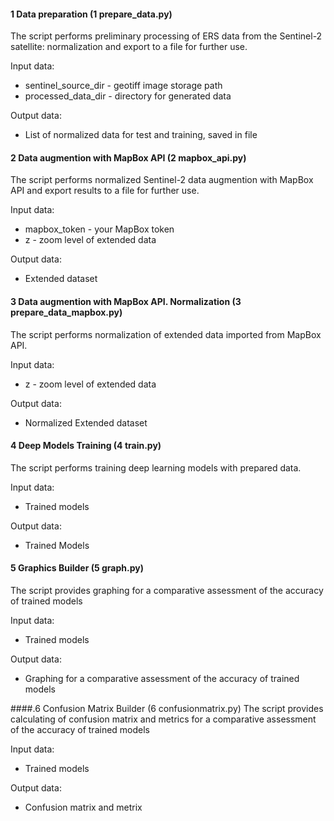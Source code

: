 #### 1 Data preparation (1 prepare_data.py)
The script performs preliminary processing of ERS data from the Sentinel-2 satellite: normalization and export to a file for further use.

Input data:
* sentinel_source_dir - geotiff image storage path 
* processed_data_dir - directory for generated data

Output data:
* List of normalized data for test and training, saved in file

#### 2 Data augmention with MapBox API (2 mapbox_api.py)
The script performs normalized Sentinel-2 data augmention with MapBox API and export results to a file for further use.

Input data:
* mapbox_token - your MapBox token
* z - zoom level of extended data

Output data:
* Extended dataset

#### 3 Data augmention with MapBox API. Normalization (3 prepare_data_mapbox.py)
The script performs normalization of extended data imported from MapBox API.

Input data:
* z - zoom level of extended data

Output data:
* Normalized Extended dataset

#### 4 Deep Models Training (4 train.py)
The script performs training deep learning models with prepared data.

Input data:
* Trained models

Output data:
* Trained Models

#### 5 Graphics Builder (5 graph.py)
The script provides graphing for a comparative assessment of the accuracy of trained models

Input data:
* Trained models

Output data:
* Graphing for a comparative assessment of the accuracy of trained models

####.6 Confusion Matrix Builder (6 confusionmatrix.py)
The script provides calculating of confusion matrix and metrics for a comparative assessment of the accuracy of trained models

Input data:
* Trained models

Output data:
* Confusion matrix and metrix
